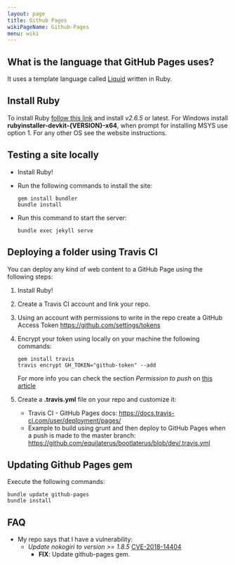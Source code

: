 ```yaml
---
layout: page
title: Github Pages
wikiPageName: Github-Pages
menu: wiki
---
```


## What is the language that GitHub Pages uses?

It uses a template language called [Liquid](https://shopify.github.io/liquid/) written in Ruby.

## Install Ruby

To install Ruby [follow this link](https://www.ruby-lang.org/en/downloads/) and install *v2.6.5* or latest. For Windows install **rubyinstaller-devkit-{VERSION}-x64**, when prompt for installing MSYS use option 1. For any other OS see the website instructions.

## Testing a site locally

* Install Ruby!

* Run the following commands to install the site:

  ```
  gem install bundler
  bundle install
  ```

* Run this command to start the server:

  ```
  bundle exec jekyll serve
  ```

## Deploying a folder using Travis CI

You can deploy any kind of web content to a GitHub Page using the following steps:

1. Install Ruby!
2. Create a Travis CI account and link your repo.
3. Using an account with permissions to write in the repo create a GitHub Access Token https://github.com/settings/tokens
4. Encrypt your token using locally on your machine the following commands:

    ```
    gem install travis
    travis encrypt GH_TOKEN="github-token" --add
    ```

    For more info you can check the section *Permission to push* on [this article](https://iamstarkov.com/deploy-gh-pages-from-travis/)


5. Create a **.travis.yml** file on your repo and customize it:

    * Travis CI - GitHub Pages docs: https://docs.travis-ci.com/user/deployment/pages/
    * Example to build using grunt and then deploy to GitHub Pages when a push is made to the master branch: https://github.com/equilaterus/bootlaterus/blob/dev/.travis.yml


## Updating Github Pages gem

Execute the following commands:

```
bundle update github-pages
bundle install
```

## FAQ

* My repo says that I have a vulnerability: 
  * *Update nokogiri to version >= 1.8.5* [CVE-2018-14404](https://nvd.nist.gov/vuln/detail/CVE-2018-14404?fbclid=IwAR0FPQ8JNTYA0G0I0kYIyafCk0eh4uX4GMb-kVDz7bVKL1rEL8IcAi4r6u8) 
    * **FIX**: Update github-pages gem.
